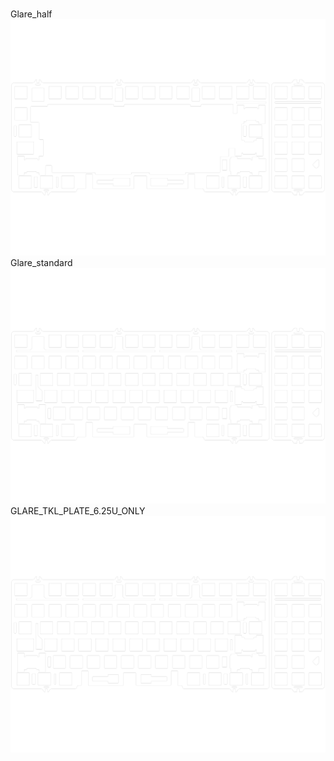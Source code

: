 <br/>Glare_half<br/>![image](./Glare_half.png)<br/>Glare_standard<br/>![image](./Glare_standard.png)<br/>GLARE_TKL_PLATE_6.25U_ONLY<br/>![image](./GLARE_TKL_PLATE_6.25U_ONLY.png)
